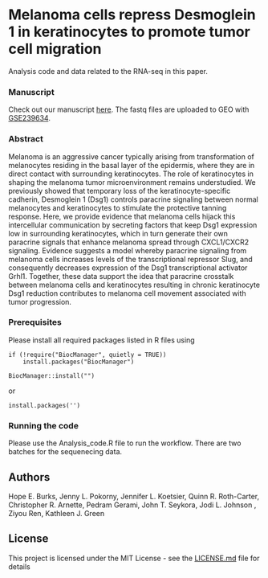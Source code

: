 # Melanoma cells repress Desmoglein 1 in keratinocytes to promote tumor cell migration
Analysis code and data related to the RNA-seq in this paper.

### Manuscript
Check out our manuscript [here](https://www.biorxiv.org/content/10.1101/2022.12.01.518424v2). The fastq files are uploaded to GEO with [GSE239634](https://www.ncbi.nlm.nih.gov/geo/).

### Abstract

Melanoma is an aggressive cancer typically arising from transformation of melanocytes residing in the basal layer of the epidermis, where they are in direct contact with surrounding keratinocytes. The role of keratinocytes in shaping the melanoma tumor microenvironment remains understudied. We previously showed that temporary loss of the keratinocyte-specific cadherin, Desmoglein 1 (Dsg1) controls paracrine signaling between normal melanocytes and keratinocytes to stimulate the protective tanning response. Here, we provide evidence that melanoma cells hijack this intercellular communication by secreting factors that keep Dsg1 expression low in surrounding keratinocytes, which in turn generate their own paracrine signals that enhance melanoma spread through CXCL1/CXCR2 signaling. Evidence suggests a model whereby paracrine signaling from melanoma cells increases levels of the transcriptional repressor Slug, and consequently decreases expression of the Dsg1 transcriptional activator Grhl1. Together, these data support the idea that paracrine crosstalk between melanoma cells and keratinocytes resulting in chronic keratinocyte Dsg1 reduction contributes to melanoma cell movement associated with tumor progression.

### Prerequisites

Please install all required packages listed in R files using  

```
if (!require("BiocManager", quietly = TRUE))
    install.packages("BiocManager")

BiocManager::install("")

```
or

```
install.packages('')
```

### Running the code

Please use the Analysis_code.R file to run the workflow. There are two batches for the sequenecing data. 

## Authors 
Hope E. Burks, Jenny L. Pokorny, Jennifer L. Koetsier, Quinn R. Roth-Carter, Christopher R. Arnette, Pedram Gerami, John T. Seykora, Jodi L. Johnson , Ziyou Ren, Kathleen J. Green

## License

This project is licensed under the MIT License - see the [LICENSE.md](LICENSE.md) file for details

